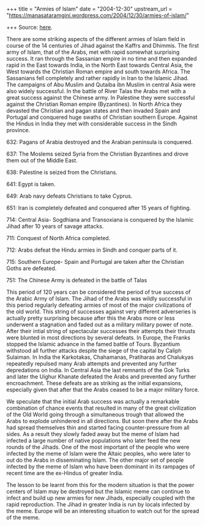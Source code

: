 +++
title = "Armies of Islam"
date = "2004-12-30"
upstream_url = "https://manasataramgini.wordpress.com/2004/12/30/armies-of-islam/"

+++
Source: [here](https://manasataramgini.wordpress.com/2004/12/30/armies-of-islam/).

There are some striking aspects of the different armies of Islam field
in course of the 14 centuries of Jihad against the Kaffrs and Dhimmis.
The first army of Islam, that of the Arabs, met with rapid somewhat
surprising success. It ran through the Sassanian empire in no time and
then expanded rapid in the East towards India, in the North East towards
Central Asia, the West towards the Christian Roman empire and south
towards Africa. The Sassanians fell completely and rather rapidly in
Iran to the Islamic Jihad. The campaigns of Abu Muslim and Qutaiba ibn
Muslim in central Asia were also widely successful. In the battle of
River Talas the Arabs met with a great success against the Chinese army.
In Palestine they were successful against the Christian Roman empire
(Byzantines). In North Africa they devasted the Christian and pagan
states and then invaded Spain and Portugal and conquered huge swaths of
Christian southern Europe. Against the Hindus in India they met with
considerable success in the Sindh province.

632: Pagans of Arabia destroyed and the Arabian peninsula is conquered.

637: The Moslems seized Syria from the Christian Byzantines and drove
them out of the Middle East.

638: Palestine is seized from the Christians.

641: Egypt is taken.

649: Arab navy defeats Christians to take Cyprus.

651: Iran is completely defeated and conquered after 15 years of
fighting.

714: Central Asia- Sogdhiana and Transoxiana is conquered by the Islamic
Jihad after 10 years of savage attacks.

711: Conquest of North Africa completed.

712: Arabs defeat the Hindu armies in Sindh and conquer parts of it.

715: Southern Europe- Spain and Portugal are taken after the Christian
Goths are defeated.

751: The Chinese Army is defeated in the battle of Talas

This period of 120 years can be considered the period of true success of
the Arabic Army of Islam. The Jihad of the Arabs was wildly successful
in this period regularly defeating armies of most of the major
civilizations of the old world. This string of successes against very
different adverseries is actually pretty surprising because after this
the Arabs more or less underwent a stagnation and faded out as a
military military power of note. After their intial string of
spectacular successes their attempts their thrusts were blunted in most
directions by several defeats. In Europe, the Franks stopped the Islamic
advance in the famed battle of Tours. Byzantium withstood all further
attacks despite the siege of the capital by Caliph Sulaiman. In India
the Karkotakas, Chahamanas, Pratiharas and Chalukyas repeatedly repulsed
many Arab attempts and prevented any further depredations on India. In
Central Asia the last remnants of the Gok Turks and later the Uighur
Khanate defeated the Arabs and prevented any further encroachment. These
defeats are as striking as the initial expansions, especially given that
after that the Arabs ceased to be a major military force.

We speculate that the initial Arab success was actually a remarkable
combination of chance events that resulted in many of the great
civilization of the Old World going through a simultaneous trough that
allowed the Arabs to explode unhindered in all directions. But soon
there after the Arabs had spread themselves thin and started facing
counter-pressure from all sides. As a result they slowly faded away but
the meme of Islam had infected a large number of native populations who
later feed the new rounds of the Jihads. One of the most important of
the people who were infected by the meme of Islam were the Altaic
peoples, who were later to out do the Arabs in disseminating Islam. The
other major set of people infected by the meme of Islam who have been
dominant in its rampages of recent time are the ex-Hindus of greater
India.

The lesson to be learnt from this for the modern situation is that the
power centers of Islam may be destroyed but the Islamic meme can
continue to infect and build up new armies for new Jihads, especially
coupled with the rapid reproduction. The Jihad in greater India is run
by locals infected by the meme. Europe will be an interesting situation
to watch out for the spread of the meme.

